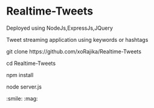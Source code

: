 # Realtime-Tweets
Deployed using NodeJs,ExpressJs,JQuery

Tweet streaming application using keywords or hashtags

<p>git clone https://github.com/xoRajika/Realtime-Tweets</p>
<p>cd Realtime-Tweets</p>
<p>npm install</p>
<p>node server.js</p> 

<p> :smile: :mag: </p>
